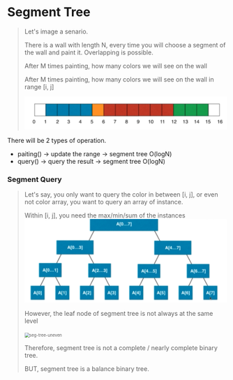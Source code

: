 # Segment Tree
> Let's image a senario.
>
> There is a wall with length N, every time you will choose a segment of the wall and paint it. Overlapping is possible.
>
> After M times painting, how many colors we will see on the wall
>
> After M times painting, how many colors we will see on the wall in range [i, j] 
>
> <img src="./img/seg-tree-1.png" alt="seg-tree-1" style="zoom:67%;" />

There will be 2 types of operation.

- paiting() -> update the range -> segment tree O(logN)
- query() -> query the result -> segment tree O(logN)

### Segment Query

> Let's say, you only want to query the color in between [i, j], or even not color array, you want to query an array of instance.
>
> Within [i, j], you need the max/min/sum of the instances
> <img src="./img/seg-tree-2.png" alt="seg-tree-sample" style="zoom:67%;" />
>
> However, the leaf node of segment tree is not always at the same level
>
> <img src="./img/seg-tree-3.png" alt="seg-tree-uneven" style="zoom:67%;" />
>
> Therefore, segment tree is not a complete / nearly complete binary tree.
>
> BUT, segment tree is a balance binary tree.

